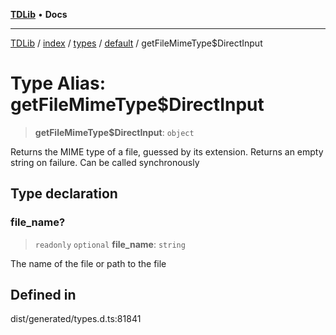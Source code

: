 [**TDLib**](../../../../../../README.md) • **Docs**

***

[TDLib](../../../../../../modules.md) / [index](../../../../../README.md) / [types](../../../README.md) / [default](../README.md) / getFileMimeType$DirectInput

# Type Alias: getFileMimeType$DirectInput

> **getFileMimeType$DirectInput**: `object`

Returns the MIME type of a file, guessed by its extension. Returns an empty string on failure. Can be called synchronously

## Type declaration

### file\_name?

> `readonly` `optional` **file\_name**: `string`

The name of the file or path to the file

## Defined in

dist/generated/types.d.ts:81841
